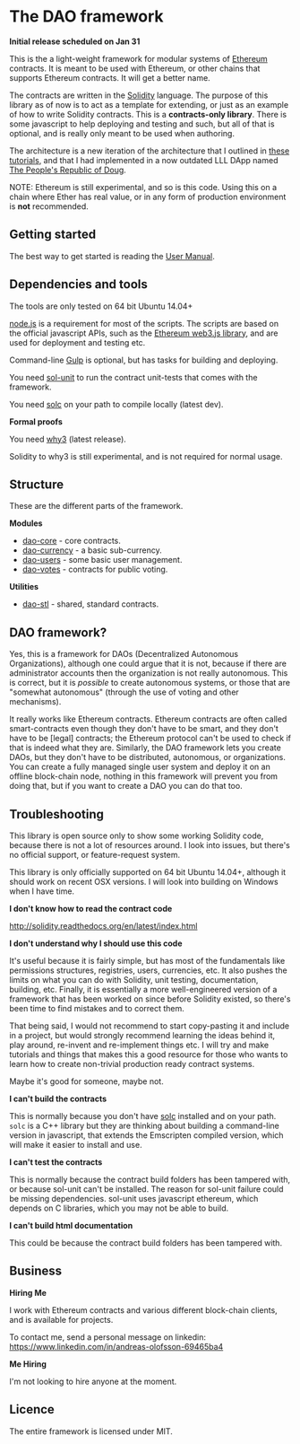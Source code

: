 # The DAO framework

**Initial release scheduled on Jan 31**

This is the a light-weight framework for modular systems of [Ethereum](https://ethereum.org/) contracts. It is meant to be used with Ethereum, or other chains that supports Ethereum contracts. It will get a better name.

The contracts are written in the [Solidity](http://solidity.readthedocs.org/en/latest/index.html) language. The purpose of this library as of now is to act as a template for extending, or just as an example of how to write Solidity contracts. This is a **contracts-only library**. There is some javascript to help deploying and testing and such, but all of that is optional, and is really only meant to be used when authoring.

The architecture is a new iteration of the architecture that I outlined in [these tutorials](https://docs.erisindustries.com/tutorials/solidity/solidity-1/), and that I had implemented in a now outdated LLL DApp named [The People's Republic of Doug](https://github.com/androlo/EthereumContracts).

NOTE: Ethereum is still experimental, and so is this code. Using this on a chain where Ether has real value, or in any form of production environment is **not** recommended.

## Getting started

The best way to get started is reading the [User Manual](./docs/Manual.md).

## Dependencies and tools

The tools are only tested on 64 bit Ubuntu 14.04+

[node.js](https://nodejs.org/en/) is a requirement for most of the scripts. The scripts are based on the official javascript APIs, such as the [Ethereum web3.js library](https://github.com/ethereum/web3.js), and are used for deployment and testing etc.

Command-line [Gulp](http://gulpjs.com/) is optional, but has tasks for building and deploying.

You need [sol-unit](https://github.com/smartcontractproduction/sol-unit) to run the contract unit-tests that comes with the framework.

You need [solc](https://github.com/ethereum/solidity) on your path to compile locally (latest dev).

**Formal proofs**

You need [why3](http://why3.lri.fr/) (latest release).

Solidity to why3 is still experimental, and is not required for normal usage.

## Structure

These are the different parts of the framework.

**Modules**

- [dao-core](https://github.com/smartcontractproduction/dao/blob/master/dao-core/README.md) - core contracts.
- [dao-currency](https://github.com/smartcontractproduction/dao/blob/master/dao-currency/README.md) - a basic sub-currency.
- [dao-users](https://github.com/smartcontractproduction/dao/blob/master/dao-users/README.md) - some basic user management.
- [dao-votes](https://github.com/smartcontractproduction/dao/blob/master/dao-votes/README.md) - contracts for public voting.

**Utilities**

- [dao-stl](https://github.com/smartcontractproduction/dao/blob/master/dao-stl/README.md) - shared, standard contracts.

## DAO framework?

Yes, this is a framework for DAOs (Decentralized Autonomous Organizations), although one could argue that it is not, because if there are administrator accounts then the organization is not really autonomous. This is correct, but it is *possible* to create autonomous systems, or those that are "somewhat autonomous" (through the use of voting and other mechanisms).

It really works like Ethereum contracts. Ethereum contracts are often called smart-contracts even though they don't have to be smart, and they don't have to be [legal] contracts; the Ethereum protocol can't be used to check if that is indeed what they are. Similarly, the DAO framework lets you create DAOs, but they don't have to be distributed, autonomous, or organizations. You can create a fully managed single user system and deploy it on an offline block-chain node, nothing in this framework will prevent you from doing that, but if you want to create a DAO you can do that too.

## Troubleshooting

This library is open source only to show some working Solidity code, because there is not a lot of resources around. I look into issues, but there's no official support, or feature-request system. 

This library is only officially supported on 64 bit Ubuntu 14.04+, although it should work on recent OSX versions. I will look into building on Windows when I have time.

**I don't know how to read the contract code**

http://solidity.readthedocs.org/en/latest/index.html

**I don't understand why I should use this code**

It's useful because it is fairly simple, but has most of the fundamentals like permissions structures, registries, users, currencies, etc. It also pushes the limits on what you can do with Solidity, unit testing, documentation, building, etc. Finally, it is essentially a more well-engineered version of a framework that has been worked on since before Solidity existed, so there's been time to find mistakes and to correct them.

That being said, I would not recommend to start copy-pasting it and include in a project, but would strongly recommend learning the ideas behind it, play around, re-invent and re-implement things etc. I will try and make tutorials and things that makes this a good resource for those who wants to learn how to create non-trivial production ready contract systems.

Maybe it's good for someone, maybe not.

**I can't build the contracts**

This is normally because you don't have [solc](https://github.com/ethereum/solidity) installed and on your path. `solc` is a C++ library but they are thinking about building a command-line version in javascript, that extends the Emscripten compiled version, which will make it easier to install and use.

**I can't test the contracts**

This is normally because the contract build folders has been tampered with, or because sol-unit can't be installed. The reason for sol-unit failure could be missing dependencies. sol-unit uses javascript ethereum, which depends on C libraries, which you may not be able to build. 

**I can't build html documentation**

This could be because the contract build folders has been tampered with.

## Business

**Hiring Me**

I work with Ethereum contracts and various different block-chain clients, and is available for projects.

To contact me, send a personal message on linkedin: https://www.linkedin.com/in/andreas-olofsson-69465ba4

**Me Hiring**

I'm not looking to hire anyone at the moment.

## Licence

The entire framework is licensed under MIT.